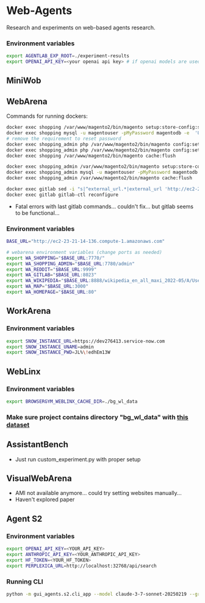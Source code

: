 # Web-Agents
Research and experiments on web-based agents research.

### Environment variables
```bash
export AGENTLAB_EXP_ROOT=./experiment-results
export OPENAI_API_KEY=<your openai api key> # if openai models are used
```

## MiniWob

## WebArena
Commands for running dockers:
```bash
docker exec shopping /var/www/magento2/bin/magento setup:store-config:set --base-url="http://ec2-23-21-14-136.compute-1.amazonaws.com:7770" # no trailing /
docker exec shopping mysql -u magentouser -pMyPassword magentodb -e  'UPDATE core_config_data SET value="http://ec2-23-21-14-136.compute-1.amazonaws.com:7770/" WHERE path = "web/secure/base_url";'
# remove the requirement to reset password
docker exec shopping_admin php /var/www/magento2/bin/magento config:set admin/security/password_is_forced 0
docker exec shopping_admin php /var/www/magento2/bin/magento config:set admin/security/password_lifetime 0
docker exec shopping /var/www/magento2/bin/magento cache:flush

docker exec shopping_admin /var/www/magento2/bin/magento setup:store-config:set --base-url="http://ec2-23-21-14-136.compute-1.amazonaws.com:7780"
docker exec shopping_admin mysql -u magentouser -pMyPassword magentodb -e  'UPDATE core_config_data SET value="http://ec2-23-21-14-136.compute-1.amazonaws.com:7780/" WHERE path = "web/secure/base_url";'
docker exec shopping_admin /var/www/magento2/bin/magento cache:flush

docker exec gitlab sed -i "s|^external_url.*|external_url 'http://ec2-23-21-14-136.compute-1.amazonaws.com:8023'|" /etc/gitlab/gitlab.rb
docker exec gitlab gitlab-ctl reconfigure
```
* Fatal errors with last gitlab commands... couldn't fix... but gitlab seems to be functional...

### Environment variables
```bash
BASE_URL="http://ec2-23-21-14-136.compute-1.amazonaws.com"

# webarena environment variables (change ports as needed)
export WA_SHOPPING="$BASE_URL:7770/"
export WA_SHOPPING_ADMIN="$BASE_URL:7780/admin"
export WA_REDDIT="$BASE_URL:9999"
export WA_GITLAB="$BASE_URL:8023"
export WA_WIKIPEDIA="$BASE_URL:8888/wikipedia_en_all_maxi_2022-05/A/User:The_other_Kiwix_guy/Landing"
export WA_MAP="$BASE_URL:3000"
export WA_HOMEPAGE="$BASE_URL:80"
```

## WorkArena

### Environment variables
```bash
export SNOW_INSTANCE_URL=https://dev276413.service-now.com
export SNOW_INSTANCE_UNAME=admin
export SNOW_INSTANCE_PWD=JL%\!edhEm13W
```

## WebLinx

### Environment variables
```bash
export BROWSERGYM_WEBLINX_CACHE_DIR=./bg_wl_data
```

### Make sure project contains directory "bg_wl_data" with [this dataset](https://huggingface.co/datasets/McGill-NLP/weblinx-browsergym)


## AssistantBench

* Just run custom_experiment.py with proper setup

## VisualWebArena

* AMI not available anymore... could try setting websites manually...
* Haven't explored paper


## Agent S2

### Environment variables
```bash
export OPENAI_API_KEY=<YOUR_API_KEY>
export ANTHROPIC_API_KEY=<YOUR_ANTHROPIC_API_KEY>
export HF_TOKEN=<YOUR_HF_TOKEN>
export PERPLEXICA_URL=http://localhost:32768/api/search
```

### Running CLI
```bash
python -m gui_agents.s2.cli_app --model claude-3-7-sonnet-20250219 --grounding_model claude-3-7-sonnet-20250219
```